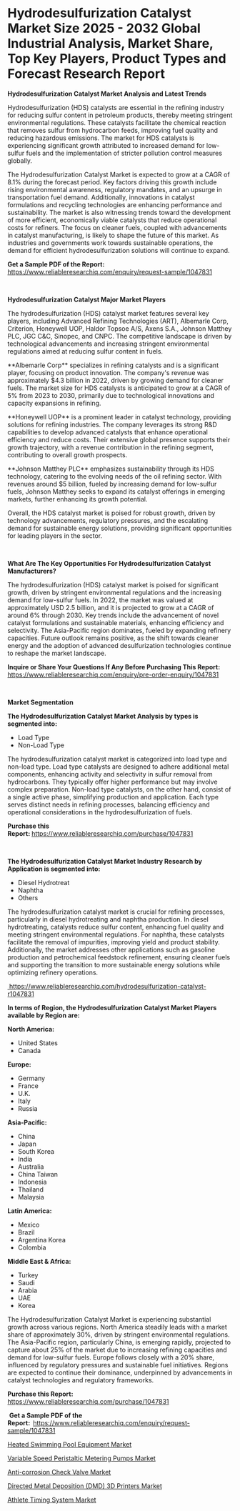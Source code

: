 <p><h1>Hydrodesulfurization Catalyst Market Size 2025 - 2032 Global Industrial Analysis, Market Share, Top Key Players, Product Types and Forecast Research Report</h1></p><p><strong>Hydrodesulfurization Catalyst Market Analysis and Latest Trends</strong></p>
<p><p>Hydrodesulfurization (HDS) catalysts are essential in the refining industry for reducing sulfur content in petroleum products, thereby meeting stringent environmental regulations. These catalysts facilitate the chemical reaction that removes sulfur from hydrocarbon feeds, improving fuel quality and reducing hazardous emissions. The market for HDS catalysts is experiencing significant growth attributed to increased demand for low-sulfur fuels and the implementation of stricter pollution control measures globally.</p><p>The Hydrodesulfurization Catalyst Market is expected to grow at a CAGR of 8.1% during the forecast period. Key factors driving this growth include rising environmental awareness, regulatory mandates, and an upsurge in transportation fuel demand. Additionally, innovations in catalyst formulations and recycling technologies are enhancing performance and sustainability. The market is also witnessing trends toward the development of more efficient, economically viable catalysts that reduce operational costs for refiners. The focus on cleaner fuels, coupled with advancements in catalyst manufacturing, is likely to shape the future of this market. As industries and governments work towards sustainable operations, the demand for efficient hydrodesulfurization solutions will continue to expand.</p></p>
<p><strong>Get a Sample PDF of the Report:&nbsp;</strong> <a href="https://www.reliableresearchiq.com/enquiry/request-sample/1047831?utm_campaign=1876&utm_medium=2&utm_source=Github&utm_content=ia&utm_term=28022025&utm_id=hydrodesulfurization-catalyst">https://www.reliableresearchiq.com/enquiry/request-sample/1047831</a></p>
<p>&nbsp;</p>
<p><strong>Hydrodesulfurization Catalyst Major Market Players</strong></p>
<p><p>The hydrodesulfurization (HDS) catalyst market features several key players, including Advanced Refining Technologies (ART), Albemarle Corp, Criterion, Honeywell UOP, Haldor Topsoe A/S, Axens S.A., Johnson Matthey PLC, JGC C&C, Sinopec, and CNPC. The competitive landscape is driven by technological advancements and increasing stringent environmental regulations aimed at reducing sulfur content in fuels.</p><p>**Albemarle Corp** specializes in refining catalysts and is a significant player, focusing on product innovation. The company's revenue was approximately $4.3 billion in 2022, driven by growing demand for cleaner fuels. The market size for HDS catalysts is anticipated to grow at a CAGR of 5% from 2023 to 2030, primarily due to technological innovations and capacity expansions in refining.</p><p>**Honeywell UOP** is a prominent leader in catalyst technology, providing solutions for refining industries. The company leverages its strong R&D capabilities to develop advanced catalysts that enhance operational efficiency and reduce costs. Their extensive global presence supports their growth trajectory, with a revenue contribution in the refining segment, contributing to overall growth prospects.</p><p>**Johnson Matthey PLC** emphasizes sustainability through its HDS technology, catering to the evolving needs of the oil refining sector. With revenues around $5 billion, fueled by increasing demand for low-sulfur fuels, Johnson Matthey seeks to expand its catalyst offerings in emerging markets, further enhancing its growth potential.</p><p>Overall, the HDS catalyst market is poised for robust growth, driven by technology advancements, regulatory pressures, and the escalating demand for sustainable energy solutions, providing significant opportunities for leading players in the sector.</p></p>
<p>&nbsp;</p>
<p><strong>What Are The Key Opportunities For Hydrodesulfurization Catalyst Manufacturers?</strong></p>
<p><p>The hydrodesulfurization (HDS) catalyst market is poised for significant growth, driven by stringent environmental regulations and the increasing demand for low-sulfur fuels. In 2022, the market was valued at approximately USD 2.5 billion, and it is projected to grow at a CAGR of around 6% through 2030. Key trends include the advancement of novel catalyst formulations and sustainable materials, enhancing efficiency and selectivity. The Asia-Pacific region dominates, fueled by expanding refinery capacities. Future outlook remains positive, as the shift towards cleaner energy and the adoption of advanced desulfurization technologies continue to reshape the market landscape.</p></p>
<p><strong>Inquire or Share Your Questions If Any Before Purchasing This Report:</strong> <a href="https://www.reliableresearchiq.com/enquiry/pre-order-enquiry/1047831?utm_campaign=1876&utm_medium=2&utm_source=Github&utm_content=ia&utm_term=28022025&utm_id=hydrodesulfurization-catalyst">https://www.reliableresearchiq.com/enquiry/pre-order-enquiry/1047831</a></p>
<p>&nbsp;</p>
<p><strong>Market Segmentation</strong></p>
<p><strong>The Hydrodesulfurization Catalyst Market Analysis by types is segmented into:</strong></p>
<p><ul><li>Load Type</li><li>Non-Load Type</li></ul></p>
<p><p>The hydrodesulfurization catalyst market is categorized into load type and non-load type. Load type catalysts are designed to adhere additional metal components, enhancing activity and selectivity in sulfur removal from hydrocarbons. They typically offer higher performance but may involve complex preparation. Non-load type catalysts, on the other hand, consist of a single active phase, simplifying production and application. Each type serves distinct needs in refining processes, balancing efficiency and operational considerations in the hydrodesulfurization of fuels.</p></p>
<p><strong>Purchase this Report:&nbsp;</strong><a href="https://www.reliableresearchiq.com/purchase/1047831?utm_campaign=1876&utm_medium=2&utm_source=Github&utm_content=ia&utm_term=28022025&utm_id=hydrodesulfurization-catalyst">https://www.reliableresearchiq.com/purchase/1047831</a></p>
<p>&nbsp;</p>
<p><strong>The Hydrodesulfurization Catalyst Market Industry Research by Application is segmented into:</strong></p>
<p><ul><li>Diesel Hydrotreat</li><li>Naphtha</li><li>Others</li></ul></p>
<p><p>The hydrodesulfurization catalyst market is crucial for refining processes, particularly in diesel hydrotreating and naphtha production. In diesel hydrotreating, catalysts reduce sulfur content, enhancing fuel quality and meeting stringent environmental regulations. For naphtha, these catalysts facilitate the removal of impurities, improving yield and product stability. Additionally, the market addresses other applications such as gasoline production and petrochemical feedstock refinement, ensuring cleaner fuels and supporting the transition to more sustainable energy solutions while optimizing refinery operations.</p></p>
<p><a href="https://www.reliableresearchiq.com/hydrodesulfurization-catalyst-r1047831?utm_campaign=1876&utm_medium=2&utm_source=Github&utm_content=ia&utm_term=28022025&utm_id=hydrodesulfurization-catalyst">&nbsp;https://www.reliableresearchiq.com/hydrodesulfurization-catalyst-r1047831</a></p>
<p><strong>In terms of Region, the Hydrodesulfurization Catalyst Market Players available by Region are:</strong></p>
<p>
    <p> <strong> North America: </strong>
        <ul>
            <li>United States</li>
            <li>Canada</li>
        </ul>
        </p> 
    <p> <strong> Europe: </strong>
        <ul>
            <li>Germany</li>
            <li>France</li>
            <li>U.K.</li>
            <li>Italy</li>
            <li>Russia</li>
        </ul>
        </p> 
    <p> <strong> Asia-Pacific: </strong>
        <ul>
            <li>China</li>
            <li>Japan</li>
            <li>South Korea</li>
            <li>India</li>
            <li>Australia</li>
            <li>China Taiwan</li>
            <li>Indonesia</li>
            <li>Thailand</li>
            <li>Malaysia</li>
        </ul>
        </p> 
    <p> <strong> Latin America: </strong>
        <ul>
            <li>Mexico</li>
            <li>Brazil</li>
            <li>Argentina Korea</li>
            <li>Colombia</li>
        </ul>
        </p> 
    <p> <strong> Middle East & Africa: </strong>
        <ul>
            <li>Turkey</li>
            <li>Saudi</li>
            <li>Arabia</li>
            <li>UAE</li>
            <li>Korea</li>
        </ul>
    </p>
    </p>
<p><p>The Hydrodesulfurization Catalyst Market is experiencing substantial growth across various regions. North America steadily leads with a market share of approximately 30%, driven by stringent environmental regulations. The Asia-Pacific region, particularly China, is emerging rapidly, projected to capture about 25% of the market due to increasing refining capacities and demand for low-sulfur fuels. Europe follows closely with a 20% share, influenced by regulatory pressures and sustainable fuel initiatives. Regions are expected to continue their dominance, underpinned by advancements in catalyst technologies and regulatory frameworks.</p></p>
<p><strong>Purchase this Report: </strong><a href="https://www.reliableresearchiq.com/purchase/1047831?utm_campaign=1876&utm_medium=2&utm_source=Github&utm_content=ia&utm_term=28022025&utm_id=hydrodesulfurization-catalyst">https://www.reliableresearchiq.com/purchase/1047831</a></p>
<p>&nbsp;<strong>Get a Sample PDF of the Report:&nbsp;&nbsp;</strong><a href="https://www.reliableresearchiq.com/enquiry/request-sample/1047831?utm_campaign=1876&utm_medium=2&utm_source=Github&utm_content=ia&utm_term=28022025&utm_id=hydrodesulfurization-catalyst">https://www.reliableresearchiq.com/enquiry/request-sample/1047831</a></p>
<p><strong></strong></p>
<p><p><a href="https://github.com/Chiragrp22/Market-Research-Report-List-7/blob/main/heated-swimming-pool-equipment-market.md?utm_campaign=1876&utm_medium=2&utm_source=Github&utm_content=ia&utm_term=28022025&utm_id=hydrodesulfurization-catalyst">Heated Swimming Pool Equipment Market</a></p><p><a href="https://github.com/pizorirrerex/Market-Research-Report-List-1/blob/main/variable-speed-peristaltic-metering-pumps-market.md?utm_campaign=1876&utm_medium=2&utm_source=Github&utm_content=ia&utm_term=28022025&utm_id=hydrodesulfurization-catalyst">Variable Speed Peristaltic Metering Pumps Market</a></p><p><a href="https://github.com/MariaWashington76/Market-Research-Report-List-1/blob/main/anti-corrosion-check-valve-market.md?utm_campaign=1876&utm_medium=2&utm_source=Github&utm_content=ia&utm_term=28022025&utm_id=hydrodesulfurization-catalyst">Anti-corrosion Check Valve Market</a></p><p><a href="https://github.com/MarciaRunte/Market-Research-Report-List-1/blob/main/directed-metal-deposition-dmd-3d-printers-market.md?utm_campaign=1876&utm_medium=2&utm_source=Github&utm_content=ia&utm_term=28022025&utm_id=hydrodesulfurization-catalyst">Directed Metal Deposition (DMD) 3D Printers Market</a></p><p><a href="https://github.com/rosamariarocque98/Market-Research-Report-List-1/blob/main/athlete-timing-system-market.md?utm_campaign=1876&utm_medium=2&utm_source=Github&utm_content=ia&utm_term=28022025&utm_id=hydrodesulfurization-catalyst">Athlete Timing System Market</a></p></p>